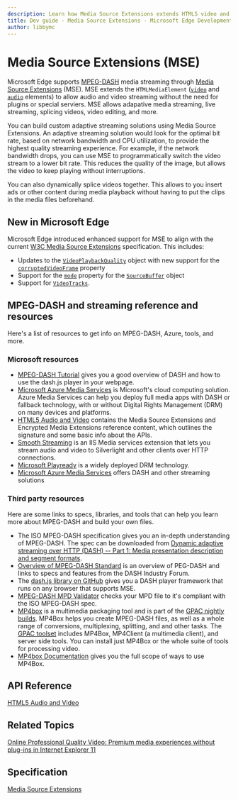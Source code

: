 ```yaml
---
description: Learn how Media Source Extensions extends HTML5 video and audio elements to enable streaming without the need for plugins or special servers.
title: Dev guide - Media Source Extensions - Microsoft Edge Development
author: libbymc
---
```


# Media Source Extensions (MSE)

Microsoft Edge supports [MPEG-DASH](http://go.microsoft.com/fwlink/p/?LinkID=533900) media streaming through [Media Source Extensions](Http://go.microsoft.com/fwlink/p/?LinkID=301313) (MSE). MSE extends the `HTMLMediaElement` ([`video`](https://msdn.microsoft.com/library/hh772959(v=vs.85).aspx) and [`audio`](https://msdn.microsoft.com/library/hh772923(v=vs.85).aspx) elements) to allow audio and video streaming without the need for plugins or special serviers. MSE allows adapative media streaming, live streaming, splicing videos, video editing, and more. 

You can build custom adaptive streaming solutions using Media Source Extensions. An adaptive streaming solution would look for the optimal bit rate, based on network bandwidth and CPU utilization, to provide the highest quality streaming experience. For example, if the network bandwidth drops, you can use MSE to programmatically switch the video stream to a lower bit rate. This reduces the quality of the image, but allows the video to keep playing without interruptions.

You can also dynamically splice videos together. This allows to you insert ads or other content during media playback without having to put the clips in the media files beforehand. 


## New in Microsoft Edge

Microsoft Edge introduced enhanced support for MSE to align with the current [W3C Media Source Extensions](http://go.microsoft.com/fwlink/p/?LinkID=386463) specification.  This includes:
* Updates to the [`VideoPlaybackQuality`](https://msdn.microsoft.com/library/dn270592(v=vs.85).aspx) object with new support for the [`corruptedVideoFrame`](https://msdn.microsoft.com/library/dn903680(v=vs.85).aspx) property
* Support for the [`mode`](https://msdn.microsoft.com/library/dn903679(v=vs.85).aspx) property for the [`SourceBuffer`](https://msdn.microsoft.com/library/dn255049(v=vs.85).aspx) object
* Support for [`VideoTracks`](https://msdn.microsoft.com/library/dn806264(v=vs.85).aspx).

## MPEG-DASH and streaming reference and resources

Here's a list of resources to get info on MPEG-DASH, Azure, tools, and more. 

### Microsoft resources
* [MPEG-DASH Tutorial](http://go.microsoft.com/fwlink/p/?LinkID=389861) gives you a good overview of DASH and how to use the dash.js player in your webpage. 
* [Microsoft Azure Media Services]( http://go.microsoft.com/fwlink/p/?LinkId=717865) is Microsoft's cloud computing solution. Azure Media Services can help you deploy full media apps with DASH or fallback technology, with or without Digital Rights Management (DRM) on many devices and platforms. 
* [HTML5 Audio and Video](https://msdn.microsoft.com/library/hh772500(v=vs.85).aspx) contains the Media Source Extensions and Encrypted Media Extensions reference content, which outlines the signature and some basic info about the APIs.
* [Smooth Streaming](http://go.microsoft.com/fwlink/p/?LinkID=386837) is an IIS Media services extension that lets you stream audio and video to Silverlight and other clients over HTTP connections. 
* [Microsoft Playready](http://go.microsoft.com/fwlink/p/?LinkID=386838) is a widely deployed DRM technology. 
* [Microsoft Azure Media Services](http://go.microsoft.com/fwlink/p/?LinkID=386842) offers DASH and other streaming solutions 

### Third party resources
Here are some links to specs, libraries, and tools that can help you learn more about MPEG-DASH and build your own files. 

* The ISO MPEG-DASH specification gives you an in-depth understanding of MPEG-DASH. The spec can be downloaded from [Dynamic adaptive streaming over HTTP (DASH) -- Part 1: Media presentation description and segment formats](http://go.microsoft.com/fwlink/p/?LinkID=389862).
* [Overview of MPEG-DASH Standard](http://go.microsoft.com/fwlink/p/?LinkID=533900) is an overview of PEG-DASH and links to specs and features from the DASH Industry Forum.
* The [dash.js library on GitHub](http://go.microsoft.com/fwlink/p/?LinkID=386757) gives you a DASH player framework that runs on any browser that supports MSE. 
* [MPEG-DASH MPD Validator](http://go.microsoft.com/fwlink/p/?LinkID=389108) checks your MPD file to it's compliant with the ISO MPEG-DASH spec. 
* [MP4box](http://go.microsoft.com/fwlink/p/?LinkID=389881) is a multimedia packaging tool and is part of the [GPAC nightly builds](http://go.microsoft.com/fwlink/p/?LinkID=389881). MP4Box helps you create MPEG-DASH files, as well as a whole range of conversions, multiplexing, splitting, and and other tasks. The [GPAC toolset](http://go.microsoft.com/fwlink/p/?LinkID=389882) includes MP4Box, MP4Client (a multimedia client), and server side tools. You can install just MP4Box or the whole suite of tools for processing video. 
* [MP4box Documentation](http://go.microsoft.com/fwlink/p/?LinkID=386752) gives you the full scope of ways to use MP4Box. 



## API Reference
[HTML5 Audio and Video](https://msdn.microsoft.com/library/hh772500(v=vs.85).aspx)

## Related Topics
[Online Professional Quality Video: Premium media experiences without plug-ins in Internet Explorer 11](http://go.microsoft.com/fwlink/p/?LinkID=391814)

## Specification
[Media Source Extensions](http://go.microsoft.com/fwlink/p/?LinkID=389293)


